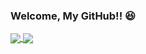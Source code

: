 ### Welcome, My GitHub!! 😆

<!--![GitHub Stats Card](https://github-readme-stats.vercel.app/api?username=kngy0306&show_icons=true)-->


<a href="https://github.com/kngy0306?tab=repositories">
  <img align="center" src="https://github-readme-stats.vercel.app/api?username=kngy0306&show_icons=true" />
</a>
<a href="https://github.com/kngy0306?tab=repositories">
  <img align="center" src="https://github-readme-stats.vercel.app/api/top-langs/?username=kngy0306&hide=c#" />
</a

<!--
**kngy0306/kngy0306** is a ✨ _special_ ✨ repository because its `README.md` (this file) appears on your GitHub profile.
-->
